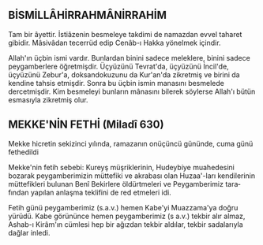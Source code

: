 ## BİSMİLLÂHİRRAHMÂNİRRAHİM

Tam bir âyettir. İstiâzenin besmeleye takdi­mi de namazdan evvel taharet gibidir. Mâsivâdan tecerrüd edip Cenâb-ı Hakka yönelmek içindir.

Allah'ın üçbin ismi vardır. Bunlardan bi­nini sadece meleklere, binini sadece peygam­berlere öğretmişdir. Üçyüzünü Tevrat'da, üçyüzünü İncil'de, üçyüzünü Zebur'a, doksandokuzunu da Kur'an'da zikretmiş ve birini da kendine tahsis etmişdir. Sonra bu üçbin ismin manasını besmelede dercetmişdir. Kim besme­leyi bunların mânasını bilerek söylerse Allah'ı bütün esmasıyla zikretmiş olur.

## MEKKE'NİN FETHİ (Miladî 630)

Mekke hicretin sekizinci yılında, ramaza­nın onüçüncü gününde, cuma günü fethedildi

Mekke'nin fetih sebebi: Kureyş müşrikle­rinin, Hudeybiye muahedesini bozarak peygamberimizin müttefiki ve akrabası olan Huzaa'-ları kendilerinin müttefikleri bulunan Benî Bekirlere öldürtmeleri ve Peygamberimiz tara­fından yapılan anlaşma teklifini de red etme­leri idi.

Fetih günü peygamberimiz (s.a.v.) hemen Kabe'yi Muazzama'ya doğru yürüdü. Kabe görününce hemen peygamberimiz (s a.v.) tekbir alır almaz, Ashab-ı Kirâm'ın cümlesi hep bir ağızdan tekbir aldılar, tekbir sadalarıyla dağ­lar inledi.
